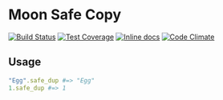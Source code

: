 Moon Safe Copy
==============
[![Build Status](https://travis-ci.org/polyfox/moon-safe_copy.svg?branch=master)](https://travis-ci.org/polyfox/moon-safe_copy)
[![Test Coverage](https://codeclimate.com/github/polyfox/moon-safe_copy/badges/coverage.svg)](https://codeclimate.com/github/polyfox/moon-safe_copy)
[![Inline docs](http://inch-ci.org/github/polyfox/moon-safe_copy.svg?branch=master)](http://inch-ci.org/github/polyfox/moon-safe_copy)
[![Code Climate](https://codeclimate.com/github/polyfox/moon-safe_copy/badges/gpa.svg)](https://codeclimate.com/github/polyfox/moon-safe_copy)

## Usage
```ruby
"Egg".safe_dup #=> "Egg"
1.safe_dup #=> 1
```
